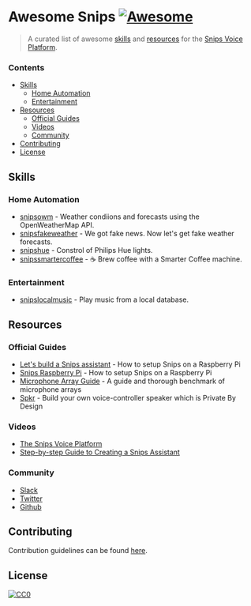 # Awesome Snips [![Awesome](https://cdn.rawgit.com/sindresorhus/awesome/d7305f38d29fed78fa85652e3a63e154dd8e8829/media/badge.svg)](https://github.com/sindresorhus/awesome)

> A curated list of awesome [skills](#skills) and [resources](#resources) for the [Snips Voice Platform](https://www.snips.ai/).

### Contents

- [Skills](#skills)
  - [Home Automation](#home-automation)
  - [Entertainment](#entertainment)
- [Resources](#resources)
  - [Official Guides](#official-guides)
  - [Videos](#videos)
  - [Community](#community)
- [Contributing](#contributing)
- [License](#license)

## Skills

### Home Automation

- [snipsowm](https://github.com/snipsco/snips-skill-owm) - Weather condiions and forecasts using the OpenWeatherMap API.
- [snipsfakeweather](https://github.com/snipsco/snips-skill-fakeweather) - We got fake news. Now let's get fake weather forecasts.
- [snipshue](https://github.com/snipsco/snips-skill-hue) - Constrol of Philips Hue lights.
- [snipssmartercoffee](https://github.com/snipsco/snips-skill-smartercoffee) - :coffee: Brew coffee with a Smarter Coffee machine.

### Entertainment

- [snipslocalmusic](https://github.com/snipsco/snips-skill-localmusic) - Play music from a local database.

## Resources

### Official Guides

- [Let's build a Snips assistant](https://github.com/snipsco/snips-assistant-bootstrap) - How to setup Snips on a Raspberry Pi
- [Snips Raspberry Pi](https://github.com/snipsco/snips-skill-weather) - How to setup Snips on a Raspberry Pi
- [Microphone Array Guide](https://github.com/snipsco/snips-skill-weather) - A guide and thorough benchmark of microphone arrays
- [Spkr](https://github.com/snipsco/snips-skill-weather) - Build your own voice-controller speaker which is Private By Design

### Videos

- [The Snips Voice Platform](https://www.snips.ai)
- [Step-by-step Guide to Creating a Snips Assistant](https://www.snips.ai)

### Community

- [Slack](https://snipslabs.herokuapp.com/)
- [Twitter](https://twitter.com/snips)
- [Github](https://github.com/snipsco/)

## Contributing

Contribution guidelines can be found [here](/CONTRIBUTING.md).

## License

[![CC0](http://mirrors.creativecommons.org/presskit/buttons/88x31/svg/cc-zero.svg)](https://creativecommons.org/publicdomain/zero/1.0/)
